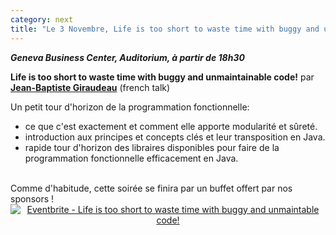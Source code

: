 ```yaml
---
category: next
title: "Le 3 Novembre, Life is too short to waste time with buggy and unmaintainable code!"
---
```


***Geneva Business Center, Auditorium, à partir de 18h30***

**Life is too short to waste time with buggy and unmaintainable code!** par **[Jean-Baptiste Giraudeau](/jug/speakers.html?key=jb_giraudeau)** (french talk)

Un petit tour d'horizon de la programmation fonctionnelle:

* ce que c'est exactement et comment elle apporte modularité et sûreté.
* introduction aux principes et concepts clés et leur transposition en Java.
* rapide tour d'horizon des libraires disponibles pour faire de la programmation fonctionnelle efficacement en Java.


<br />
Comme d'habitude, cette soirée se finira par un buffet offert par nos sponsors !

<center><a href="http://www.eventbrite.fr/e/inscription-life-is-too-short-to-waste-time-with-buggy-and-unmaintainable-code-19306064960?ref=ebtnebregn" target="_blank"><img src="https://www.eventbrite.fr/custombutton?eid=19306064960" alt="Eventbrite - Life is too short to waste time with buggy and unmaintable code!" /></a></center>